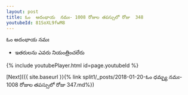 ```yaml
---
layout: post
title: ఓం  అదంభాయ  నమః- 1008 రోజుల తపస్సులో రోజు  348
youtubeId: 81SoXL9fwM8
---
```

 
 
ఓం  అదంభాయ  నమః  
 
 -  ఇతరులను ఎవరు నియంత్రించలేరు 
 
  
 
  
 
 
 
 
 
 


{% include youtubePlayer.html id=page.youtubeId %}
 
[Next]({{ site.baseurl }}{% link  split1/_posts/2018-01-20-ఓం ధమ్బ్య నమః- 1008 రోజుల తపస్సులో రోజు  347.md%})
 
